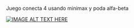 
Juego conecta 4 usando minimax y poda alfa-beta 

[![IMAGE ALT TEXT HERE](https://img.youtube.com/vi/vv-PBmSM7YU/0.jpg)](https://www.youtube.com/watch?v=vv-PBmSM7YU)

